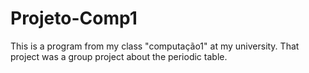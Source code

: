 # Projeto-Comp1
This is a program from my class "computação1" at my university. That project was a group project about the periodic table.
